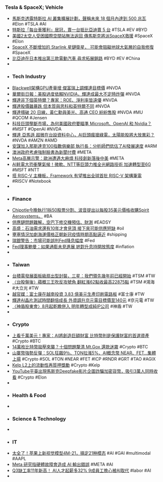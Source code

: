 ### Tesla & SpaceX; Vehicle
- [馬斯克透露特斯拉 AI 叢集擴展計劃，聲稱未來 18 個月內達到 500 兆瓦](https://www.inside.com.tw/article/35408-elon-musk-tesla-new-ai-supercluster-over-500-mw-record-ai-chip) #Elon #TSLA #AI
- [特斯拉「每台車獲利」居冠，賣一台抵比亞迪賣 5 台](https://technews.tw/2024/06/25/tesla-profitability/) #TSLA #EV #BYD
- [美國2太空人受困國際空間站無法返回 傳馬斯克將派SpaceX救援](https://tw.news.yahoo.com/美國2太空人受困國際空間站無法返回-傳馬斯克將派spacex救援-000132804.html) #SpaceX #Elon
- [SpaceX 不斷增加的 Starlink 星鏈衛星， 可能會阻礙地球大氣層的自我修復](https://www.techbang.com/posts/116334-spacexs-starlink-satellites-earths-atmosphere) #SpaceX
- [比亞迪在日本推出第三款電動汽車 尋求拓展銷路](https://news.cnyes.com/news/id/5613372) #BYD #EV #China
-
- ### Tech Industry
- [Blackwell架構GPU產量增 傑富瑞上調輝達目標價](https://news.cnyes.com/news/id/5612757) #NVDA
- [華爾街日報：美股過度依賴NVIDIA，輝達成最大不定時炸彈](https://www.blocktempo.com/the-wsj-us-stocks-overly-reliant-on-nvidiaturning-it-into-a-ticking-time-bomb/) #NVDA
- [輝達非下個英特爾？專家：ROE、淨利率皆遠優](https://finance.technews.tw/2024/06/25/is-nvidia-doomed-to-be-the-next-cisco-or-intel/) #NVDA
- [輝達股價雖暴跌 但本質與思科和英特爾不同](https://news.cnyes.com/news/id/5614116) #NVDA
- [輝達摜破 20 日線，黃仁勳與美光、高通 CEO 紛紛售股](https://finance.technews.tw/2024/06/25/nvidia-jensen-huang-stock/) #NVDA #MU #QCOM #Jensen
- [科技巨頭壟斷市場，為何美國政府要瞄準 Microsoft、OpenAI 和 Nvidia？](https://technews.tw/2024/06/25/microsoft-openai-nvidia/) #MSFT #OpenAI #NVDA
- [輝達 亞馬遜 超微在台設資料中心，AI巨頭瘋搶綠電，太陽能股將大放異彩？](https://news.cnyes.com/news/id/5613952) #NVDA #AMZN #AMD
- [安謀加入那斯達克100指數俱樂部 執行長：分析師們低估了AI發展速度](https://news.cnyes.com/news/id/5613229) #ARM
- [澳洲政府考慮強制臉書為新聞付費](https://www.epochtimes.com/b5/24/6/25/n14276832.htm) #META
- [Meta高層示警：歐洲遭遇大麻煩 科技創新落後中美](https://www.msn.com/zh-tw/money/topstories/meta高層示警-歐洲遭遇大麻煩-科技創新落後中美/ar-BB1oM7NL) #META
- [AI耗電大恐衝擊氣候！微軟、NTT等巨頭力推全光網路技術 加速轉型至6G](https://news.cnyes.com/news/id/5613380) #MSFT #NTT
- [搭 RISC-V 主機板，Framework 有望推出全球首批 RISC-V 架構筆電](https://technews.tw/2024/06/24/framework-computer-introducing-a-new-risc-v-mainboard-from-deepcomputing/) #RISCV #Notebook
-
- ### Finance
- [Chipotle今晚執行1拆50股票分割、波音提出以每股35美元價格收購Spirit Aerosystems。](https://news.cnyes.com/news/id/5614082) #BA
- [供應鏈問題難解，空巴下修交機預估、財測](https://finance.technews.tw/2024/06/25/airbus-lowers-delivery-and-profit-forecasts/) #EADSY
- [高盛：石油需求還有10年才會見頂 接下來可能供應短缺](https://news.cnyes.com/news/id/5613405) #oil
- [壅塞情況加劇海運價格正朝新冠疫情時期高點逼近](https://news.cnyes.com/news/id/5612669) #shipping
- [瑞銀警告：市場可能誤判Fed降息幅度](https://news.cnyes.com/news/id/5612749) #Fed
- [Fed理事鮑曼：如果通膨未見進展 她對升息持開放態度](https://news.cnyes.com/news/id/5614236) #inflation
-
- ### Taiwan
- [台積電發展面板級扇出型封裝，三星：我們領先幾年前已經開始](https://technews.tw/2024/06/25/samsung-leads-tsmc-in-launching-panel-level-packaging/) #TSM #TW
- [〈台股盤後〉蘋概三王吹反攻號角 翻紅漲62點收最高22875點](https://news.cnyes.com/news/id/5613406) #TSM #鴻海 #大立光 #TW
- [越官媒：富士康在越南投資 3.83 億美元生產印刷電路板](https://finance.technews.tw/2024/06/25/foxconn-in-vitnam/) #富士康 #TW
- [輝達AI晶片測試時間翻倍成長 外資調升京元電目標價至140元](https://news.cnyes.com/news/id/5613810) #京元電 #TW
- [〈神盾股東會〉8月起乾瞻併入 明年轉型成純IP公司](https://news.cnyes.com/news/id/5613260) #神盾 #TW
-
- ### Crypto
- [上看千萬美元！專家：AI將創造巨額財富 比特幣則是保護財富的首選資產](https://news.cnyes.com/news/id/5612840) #Crypto #BTC
- [14萬枚比特幣拋壓來襲？十個問題釐清 Mt.Gox 還款迷霧](https://www.blocktempo.com/clearing-the-fog-of-rumors-about-mt-gox-repayment-incident/) #Crypto #BTC
- [山寨幣強勢反彈：SOL狂飆9％、TON拉漲5%、AI概念幣 NEAR、FET…集體上揚](https://www.blocktempo.com/ai-related-cryptocurrencies-are-surging-against-the-trend/) #Crypto #SOL #TON #NEAR #FET #ICP #RNDR #GRT #TAO #AGIX
- [Kelp L2上的流動性再質押獎勵](https://news.cnyes.com/news/id/5613211) #Crypto #Kelp
- [YouTube平臺出現馬斯克Deepfake影片企圖詐騙加密貨幣，吸引3萬人同時收看](https://www.ithome.com.tw/news/163635) #Crypto #Elon
-
- ### Health & Food
-
- ### Science & Technology
-
- ### IT
- [太全了！苹果上新视觉模型4M-21，搞定21种模态](https://www.jiqizhixin.com/articles/2024-06-25-2) #AI #GAI #multimodal #AAPL
- [Meta 研究指硬體故障會造成 AI 輸出錯誤](https://technews.tw/2024/06/25/hardware-failure-can-cause-ai-output-errors/) #META #AI
- [Q3缺工率11年新高！ AI人才起薪多32% 9成員工擔心被AI取代](https://news.cnyes.com/news/id/5612219) #labor #AI
-